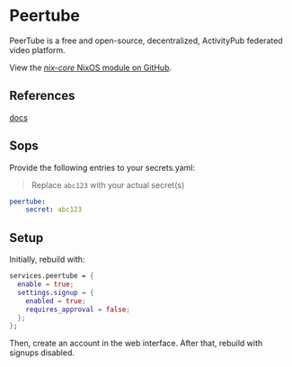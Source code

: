 # Peertube

PeerTube is a free and open-source, decentralized, ActivityPub federated video platform.

View the [*nix-core* NixOS module on GitHub](https://github.com/sid115/nix-core/tree/master/modules/nixos/peertube).

## References

[docs](https://docs.joinpeertube.org/admin/configuration)

## Sops

Provide the following entries to your secrets.yaml:

> Replace `abc123` with your actual secret(s)

```yaml
peertube:
    secret: abc123
```

## Setup

Initially, rebuild with:

```nix
services.peertube = {
  enable = true;
  settings.signup = {
    enabled = true;
    requires_approval = false;
  };
};
```

Then, create an account in the web interface. After that, rebuild with signups disabled.
